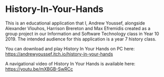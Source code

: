 # History-In-Your-Hands

This is an educational application that I, Andrew Youssef, alongside Alexander Vlouhos, Harrison Brereton and Max Efremidis created as a group project in our Information and Software Technology class in Year 10 2019.
The intended audience for this application is a year 7 history class.

You can download and play History In Your Hands on PC here: https://andrewyoussef.itch.io/history-in-your-hands

A navigational video of History In Your Hands is available here: https://youtu.be/mXBGB-SwRCc
